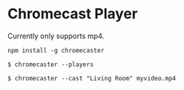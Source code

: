 Chromecast Player
=================

Currently only supports mp4.

```
npm install -g chromecaster
```

```
$ chromecaster --players
```

```
$ chromecaster --cast "Living Room" myvideo.mp4
```
